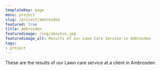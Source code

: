 ```yaml
---
templateKey: page
menu: project
slug: /project/ambrosden
featured: true
title: Ambrosden
featuredimage: /img/aboutus.jpg
featuredimage_alt: Results of our Lawn Care Service in Ambrosden
tags:
- project
---
```

These are the results of our Lawn care service at a client in Ambrosden



